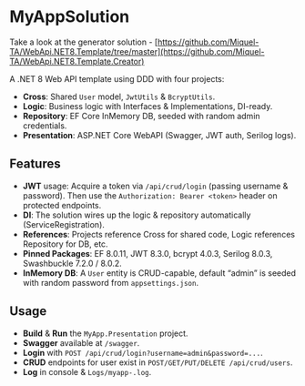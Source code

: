 # MyAppSolution

Take a look at the generator solution - [https://github.com/Miquel-TA/WebApi.NET8.Template/tree/master](https://github.com/Miquel-TA/WebApi.NET8.Template.Creator)

A .NET 8 Web API template using DDD with four projects:
- **Cross**: Shared `User` model, `JwtUtils` & `BcryptUtils`.
- **Logic**: Business logic with Interfaces & Implementations, DI-ready.
- **Repository**: EF Core InMemory DB, seeded with random admin credentials.
- **Presentation**: ASP.NET Core WebAPI (Swagger, JWT auth, Serilog logs).

## Features
- **JWT** usage: Acquire a token via `/api/crud/login` (passing username & password). Then use the `Authorization: Bearer <token>` header on protected endpoints.
- **DI**: The solution wires up the logic & repository automatically (ServiceRegistration).
- **References**: Projects reference Cross for shared code, Logic references Repository for DB, etc.
- **Pinned Packages**: EF 8.0.11, JWT 8.3.0, bcrypt 4.0.3, Serilog 8.0.3, Swashbuckle 7.2.0 / 8.0.2.
- **InMemory DB**: A `User` entity is CRUD-capable, default “admin” is seeded with random password from `appsettings.json`.

## Usage
- **Build** & **Run** the `MyApp.Presentation` project.
- **Swagger** available at `/swagger`.
- **Login** with `POST /api/crud/login?username=admin&password=...`.
- **CRUD** endpoints for user exist in `POST/GET/PUT/DELETE /api/crud/users`.
- **Log** in console & `Logs/myapp-.log`.
